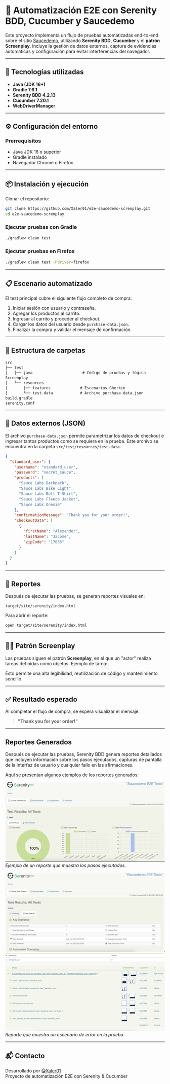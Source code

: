 # 🧪 Automatización E2E con Serenity BDD, Cucumber y Saucedemo

Este proyecto implementa un flujo de pruebas automatizadas end-to-end sobre el sitio [Saucedemo](https://www.saucedemo.com), utilizando **Serenity BDD**, **Cucumber** y el **patrón Screenplay**. Incluye la gestión de datos externos, captura de evidencias automáticas y configuración para evitar interferencias del navegador.

---

## 🚀 Tecnologías utilizadas

- **Java (JDK 16+)**
- **Gradle 7.6.1**
- **Serenity BDD 4.2.13**
- **Cucumber 7.20.1**
- **WebDriverManager**

---

## ⚙️ Configuración del entorno

### Prerrequisitos

- Java JDK 16 o superior
- Gradle instalado 
- Navegador Chrome o Firefox

---

## 📦 Instalación y ejecución

Clonar el repositorio:

```bash
git clone https://github.com/Xaler01/e2e-saucedemo-screnplay.git
cd e2e-saucedemo-screnplay
```

### Ejecutar pruebas con Gradle

```bash
./gradlew clean test
```

### Ejecutar pruebas en Firefox

```bash
./gradlew clean test -Pdriver=firefox
```

---

## 📋 Escenario automatizado

El test principal cubre el siguiente flujo completo de compra:

1. Iniciar sesión con usuario y contraseña.
2. Agregar los productos al carrito.
3. Ingresar al carrito y proceder al checkout.
4. Cargar los datos del usuario desde `purchase-data.json`.
5. Finalizar la compra y validar el mensaje de confirmación.

---

## 📁 Estructura de carpetas

```
src
├── test
│   ├── java                      # Código de pruebas y lógica Screenplay
│   └── resources
│       ├── features             # Escenarios Gherkin
│       └── test-data            # Archivo purchase-data.json
build.gradle
serenity.conf
```

---

## 📄 Datos externos (JSON)

El archivo `purchase-data.json` permite parametrizar los datos de checkout e ingresar tantos productos como se requiera en la prueba. Este archivo se encuentra en la carpeta `src/test/resources/test-data`.

```json
{
  "standard_user": {
    "username": "standard_user",
    "password": "secret_sauce",
    "products": [ 
      "Sauce Labs Backpack",
      "Sauce Labs Bike Light",
      "Sauce Labs Bolt T-Shirt",
      "Sauce Labs Fleece Jacket",
      "Sauce Labs Onesie"
    ],
    "confirmationMessage": "Thank you for your order!",
    "checkoutData": [
      {
        "firstName": "Alexander",
        "lastName": "Jacome",
        "zipCode": "17035"
      }
    ]
  }
}
```

---

## 📸 Reportes

Después de ejecutar las pruebas, se generan reportes visuales en:

```
target/site/serenity/index.html
```

Para abrir el reporte:

```bash
open target/site/serenity/index.html
```

---

## 🧑‍💻 Patrón Screenplay

Las pruebas siguen el patrón **Screenplay**, en el que un "actor" realiza tareas definidas como objetos. Ejemplo de tarea:


Esto permite una alta legibilidad, reutilización de código y mantenimiento sencillo.

---

## ✅ Resultado esperado

Al completar el flujo de compra, se espera visualizar el mensaje:

> **"Thank you for your order!"**

---

##  Reportes Generados

Después de ejecutar las pruebas, Serenity BDD genera reportes detallados que incluyen información sobre los pasos ejecutados, capturas de pantalla de la interfaz de usuario y cualquier fallo en las afirmaciones.

Aquí se presentan algunos ejemplos de los reportes generados:

![Reporte de prueba](images/Reporte1.png)
*Ejemplo de un reporte que muestra los pasos ejecutados.*

![Reporte de pruebas con errores](images/Reporte2.png)
![Reporte de pruebas con errores](images/Reporte3.png)
*Reporte que muestra un escenario de error en la prueba.*

---

## 📬 Contacto

Desarrollado por [@Xaler01](https://github.com/Xaler01)  
Proyecto de automatización E2E con Serenity & Cucumber
